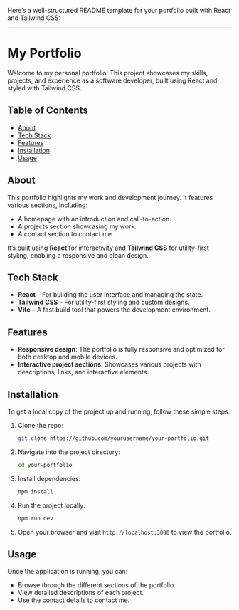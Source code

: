 Here’s a well-structured README template for your portfolio built with React and Tailwind CSS:

---

# My Portfolio

Welcome to my personal portfolio! This project showcases my skills, projects, and experience as a software developer, built using React and styled with Tailwind CSS. 

## Table of Contents

- [About](#about)
- [Tech Stack](#tech-stack)
- [Features](#features)
- [Installation](#installation)
- [Usage](#usage)


## About

This portfolio highlights my work and development journey. It features various sections, including:

- A homepage with an introduction and call-to-action.
- A projects section showcasing my work.
- A contact section to contact me

It’s built using **React** for interactivity and **Tailwind CSS** for utility-first styling, enabling a responsive and clean design.

## Tech Stack

- **React** – For building the user interface and managing the state.
- **Tailwind CSS** – For utility-first styling and custom designs.
- **Vite** – A fast build tool that powers the development environment.

## Features

- **Responsive design**: The portfolio is fully responsive and optimized for both desktop and mobile devices.
- **Interactive project sections**: Showcases various projects with descriptions, links, and interactive elements.


## Installation

To get a local copy of the project up and running, follow these simple steps:

1. Clone the repo:
   ```bash
   git clone https://github.com/yourusername/your-portfolio.git
   ```

2. Navigate into the project directory:
   ```bash
   cd your-portfolio
   ```

3. Install dependencies:
   ```bash
   npm install
   ```

4. Run the project locally:
   ```bash
   npm run dev
   ```

5. Open your browser and visit `http://localhost:3000` to view the portfolio.

## Usage

Once the application is running, you can:

- Browse through the different sections of the portfolio.
- View detailed descriptions of each project.
- Use the contact details to contact me.


